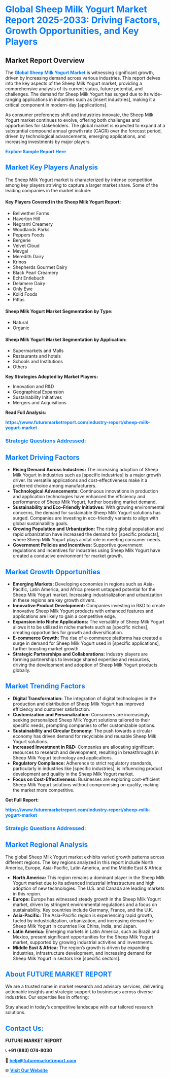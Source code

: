 <h1 style="color: #007BFF;">Global Sheep Milk Yogurt Market Report 2025-2033: Driving Factors, Growth Opportunities, and Key Players</h1>

<section id="overview">
<h2>Market Report Overview</h2>
<p>The <a href="https://www.futuremarketreport.com/industry-report/sheep-milk-yogurt-market" style="color: #007BFF; text-decoration: none;"><strong>Global Sheep Milk Yogurt Market</strong></a> is witnessing significant growth, driven by increasing demand across various industries. This report delves into the key aspects of the Sheep Milk Yogurt market, providing a comprehensive analysis of its current status, future potential, and challenges. The demand for Sheep Milk Yogurt has surged due to its wide-ranging applications in industries such as [insert industries], making it a critical component in modern-day [applications].</p>
<p>As consumer preferences shift and industries innovate, the Sheep Milk Yogurt market continues to evolve, offering both challenges and opportunities for stakeholders. The global market is expected to expand at a substantial compound annual growth rate (CAGR) over the forecast period, driven by technological advancements, emerging applications, and increasing investments by major players.</p>
</section>

<section id="overview">
<p><a href="https://www.futuremarketreport.com/request-sample/reportId=102481" style="color: #007BFF; text-decoration: none;"><strong>Explore Sample Report Here</strong></a></p>
</section>

<section id="key-players">
<h2 style="color: #007BFF;">Market Key Players Analysis</h2>
<p>The Sheep Milk Yogurt market is characterized by intense competition among key players striving to capture a larger market share. Some of the leading companies in the market include:</p>
<h4>Key Players Covered in the Sheep Milk Yogurt Report:</h4>
<ul><li>Bellwether Farms</li><li>Haverton Hill</li><li>Negranti Creamery</li><li>Woodlands Parks</li><li>Peppers Foods</li><li>Bergerie</li><li>Velvet Cloud</li><li>Mevgal</li><li>Meredith Dairy</li><li>Krinos</li><li>Shepherds Gourmet Dairy</li><li>Black Pearl Creamery</li><li>Echt Entlebuch</li><li>Delamere Dairy</li><li>Only Ewe</li><li>Kolid Foods</li><li>Pittas</li></ul>
<h4>Sheep Milk Yogurt Market Segmentation by Type:</h4>
<ul><li>Natural</li><li>Organic</li></ul>

<h4>Sheep Milk Yogurt Market Segmentation by Application:</h4>
<ul><li>Supermarkets and Malls</li><li>Restaurants and hotels</li><li>Schools and Institutions</li><li>Others</li></ul>
<p><strong>Key Strategies Adopted by Market Players:</strong></p>
<ul>
<li>Innovation and R&D</li>
<li>Geographical Expansion</li>
<li>Sustainability Initiatives</li>
<li>Mergers and Acquisitions</li>
</ul>
</section>

<section>
<p><strong>Read Full Analysis: </strong></p><a href="https://www.futuremarketreport.com/industry-report/sheep-milk-yogurt-market" style="color: #007BFF; text-decoration: none;"><strong>https://www.futuremarketreport.com/industry-report/sheep-milk-yogurt-market</strong></a>
<h3 style="color: #007BFF;">Strategic Questions Addressed:</h3>
</section>

<section id="driving-factors">
<h2 style="color: #007BFF;">Market Driving Factors</h2>
<ul>
<li><strong>Rising Demand Across Industries:</strong> The increasing adoption of Sheep Milk Yogurt in industries such as [specific industries] is a major growth driver. Its versatile applications and cost-effectiveness make it a preferred choice among manufacturers.</li>
<li><strong>Technological Advancements:</strong> Continuous innovations in production and application technologies have enhanced the efficiency and performance of Sheep Milk Yogurt, further boosting market demand.</li>
<li><strong>Sustainability and Eco-Friendly Initiatives:</strong> With growing environmental concerns, the demand for sustainable Sheep Milk Yogurt solutions has surged. Companies are investing in eco-friendly variants to align with global sustainability goals.</li>
<li><strong>Growing Population and Urbanization:</strong> The rising global population and rapid urbanization have increased the demand for [specific products], where Sheep Milk Yogurt plays a vital role in meeting consumer needs.</li>
<li><strong>Government Policies and Incentives:</strong> Supportive government regulations and incentives for industries using Sheep Milk Yogurt have created a conducive environment for market growth.</li>
</ul>
</section>

<section id="growth-opportunities">
<h2 style="color: #007BFF;">Market Growth Opportunities</h2>
<ul>
<li><strong>Emerging Markets:</strong> Developing economies in regions such as Asia-Pacific, Latin America, and Africa present untapped potential for the Sheep Milk Yogurt market. Increasing industrialization and urbanization in these regions are key growth drivers.</li>
<li><strong>Innovative Product Development:</strong> Companies investing in R&D to create innovative Sheep Milk Yogurt products with enhanced features and applications are likely to gain a competitive edge.</li>
<li><strong>Expansion into Niche Applications:</strong> The versatility of Sheep Milk Yogurt allows it to be utilized in niche markets such as [specific niches], creating opportunities for growth and diversification.</li>
<li><strong>E-commerce Growth:</strong> The rise of e-commerce platforms has created a surge in demand for Sheep Milk Yogurt used in [specific applications], further boosting market growth.</li>
<li><strong>Strategic Partnerships and Collaborations:</strong> Industry players are forming partnerships to leverage shared expertise and resources, driving the development and adoption of Sheep Milk Yogurt products globally.</li>
</ul>
</section>

<section id="trending-factors">
<h2 style="color: #007BFF;">Market Trending Factors</h2>
<ul>
<li><strong>Digital Transformation:</strong> The integration of digital technologies in the production and distribution of Sheep Milk Yogurt has improved efficiency and customer satisfaction.</li>
<li><strong>Customization and Personalization:</strong> Consumers are increasingly seeking personalized Sheep Milk Yogurt solutions tailored to their specific needs, prompting companies to offer customizable options.</li>
<li><strong>Sustainability and Circular Economy:</strong> The push towards a circular economy has driven demand for recyclable and reusable Sheep Milk Yogurt solutions.</li>
<li><strong>Increased Investment in R&D:</strong> Companies are allocating significant resources to research and development, resulting in breakthroughs in Sheep Milk Yogurt technology and applications.</li>
<li><strong>Regulatory Compliance:</strong> Adherence to strict regulatory standards, particularly in industries like [specific industries], is influencing product development and quality in the Sheep Milk Yogurt market.</li>
<li><strong>Focus on Cost-Effectiveness:</strong> Businesses are exploring cost-efficient Sheep Milk Yogurt solutions without compromising on quality, making the market more competitive.</li>
</ul>
</section>

<section>
<p><strong>Get Full Report: </strong></p><a href="https://www.futuremarketreport.com/industry-report/sheep-milk-yogurt-market" style="color: #007BFF; text-decoration: none;"><strong>https://www.futuremarketreport.com/industry-report/sheep-milk-yogurt-market</strong></a>
<h3 style="color: #007BFF;">Strategic Questions Addressed:</h3>
</section>


<section id="regional-analysis">
<h2 style="color: #007BFF;">Market Regional Analysis</h2>
<p>The global Sheep Milk Yogurt market exhibits varied growth patterns across different regions. The key regions analyzed in this report include North America, Europe, Asia-Pacific, Latin America, and the Middle East & Africa:</p>
<ul>
<li><strong>North America:</strong> This region remains a dominant player in the Sheep Milk Yogurt market due to its advanced industrial infrastructure and high adoption of new technologies. The U.S. and Canada are leading markets in this region.</li>
<li><strong>Europe:</strong> Europe has witnessed steady growth in the Sheep Milk Yogurt market, driven by stringent environmental regulations and a focus on sustainability. Key countries include Germany, France, and the U.K.</li>
<li><strong>Asia-Pacific:</strong> The Asia-Pacific region is experiencing rapid growth, fueled by industrialization, urbanization, and increasing demand for Sheep Milk Yogurt in countries like China, India, and Japan.</li>
<li><strong>Latin America:</strong> Emerging markets in Latin America, such as Brazil and Mexico, present significant opportunities for the Sheep Milk Yogurt market, supported by growing industrial activities and investments.</li>
<li><strong>Middle East & Africa:</strong> The region’s growth is driven by expanding industries, infrastructure development, and increasing demand for Sheep Milk Yogurt in sectors like [specific sectors].</li>
</ul>
</section>

<footer>
<h2 style="color: #007BFF;">About FUTURE MARKET REPORT</h2>
<p>We are a trusted name in market research and advisory services, delivering actionable insights and strategic support to businesses across diverse industries. Our expertise lies in offering:</p>

<p>Stay ahead in today’s competitive landscape with our tailored research solutions.</p>

<h2 style="color: #007BFF;">Contact Us:</h2>
<p><strong>FUTURE MARKET REPORT</strong></p>
<p>📞 <strong>+91 (883) 074-8030</strong></p>
<p>📧 <strong><a href="mailto:help@futuremarketreport.com" style="color: #007BFF;">help@futuremarketreport.com</a></strong></p>
<p>🌐 <strong><a href="https://www.futuremarketreport.com/" style="color: #007BFF;">Visit Our Website</a></strong></p>
</footer>